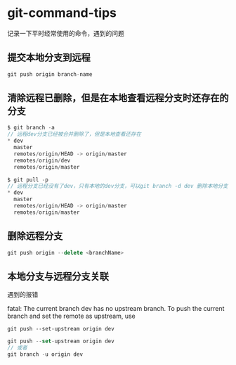 # git-command-tips

记录一下平时经常使用的命令，遇到的问题

## 提交本地分支到远程

```js
git push origin branch-name
```

## 清除远程已删除，但是在本地查看远程分支时还存在的分支

```js
$ git branch -a
// 远程dev分支已经被合并删除了，但是本地查看还存在
* dev
  master
  remotes/origin/HEAD -> origin/master
  remotes/origin/dev
  remotes/origin/master

$ git pull -p
// 远程分支已经没有了dev，只有本地的dev分支，可以git branch -d dev 删除本地分支(不建议删除，留着本地备份比较好)
* dev
  master
  remotes/origin/HEAD -> origin/master
  remotes/origin/master
```

## 删除远程分支

```js
git push origin --delete <branchName>
```

## 本地分支与远程分支关联

遇到的报错  

fatal: The current branch dev has no upstream branch.
To push the current branch and set the remote as upstream, use

    git push --set-upstream origin dev

```js
git push --set-upstream origin dev
// 或者
git branch -u origin dev
```